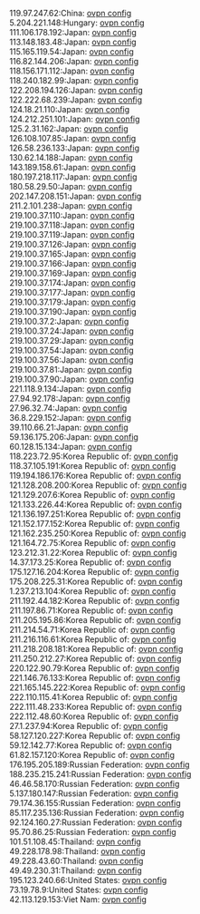 119.97.247.62:China: [ovpn config](vpn/119_97_247_62.ovpn)  
5.204.221.148:Hungary: [ovpn config](vpn/5_204_221_148.ovpn)  
111.106.178.192:Japan: [ovpn config](vpn/111_106_178_192.ovpn)  
113.148.183.48:Japan: [ovpn config](vpn/113_148_183_48.ovpn)  
115.165.119.54:Japan: [ovpn config](vpn/115_165_119_54.ovpn)  
116.82.144.206:Japan: [ovpn config](vpn/116_82_144_206.ovpn)  
118.156.171.112:Japan: [ovpn config](vpn/118_156_171_112.ovpn)  
118.240.182.99:Japan: [ovpn config](vpn/118_240_182_99.ovpn)  
122.208.194.126:Japan: [ovpn config](vpn/122_208_194_126.ovpn)  
122.222.68.239:Japan: [ovpn config](vpn/122_222_68_239.ovpn)  
124.18.21.110:Japan: [ovpn config](vpn/124_18_21_110.ovpn)  
124.212.251.101:Japan: [ovpn config](vpn/124_212_251_101.ovpn)  
125.2.31.162:Japan: [ovpn config](vpn/125_2_31_162.ovpn)  
126.108.107.85:Japan: [ovpn config](vpn/126_108_107_85.ovpn)  
126.58.236.133:Japan: [ovpn config](vpn/126_58_236_133.ovpn)  
130.62.14.188:Japan: [ovpn config](vpn/130_62_14_188.ovpn)  
143.189.158.61:Japan: [ovpn config](vpn/143_189_158_61.ovpn)  
180.197.218.117:Japan: [ovpn config](vpn/180_197_218_117.ovpn)  
180.58.29.50:Japan: [ovpn config](vpn/180_58_29_50.ovpn)  
202.147.208.151:Japan: [ovpn config](vpn/202_147_208_151.ovpn)  
211.2.101.238:Japan: [ovpn config](vpn/211_2_101_238.ovpn)  
219.100.37.110:Japan: [ovpn config](vpn/219_100_37_110.ovpn)  
219.100.37.118:Japan: [ovpn config](vpn/219_100_37_118.ovpn)  
219.100.37.119:Japan: [ovpn config](vpn/219_100_37_119.ovpn)  
219.100.37.126:Japan: [ovpn config](vpn/219_100_37_126.ovpn)  
219.100.37.165:Japan: [ovpn config](vpn/219_100_37_165.ovpn)  
219.100.37.166:Japan: [ovpn config](vpn/219_100_37_166.ovpn)  
219.100.37.169:Japan: [ovpn config](vpn/219_100_37_169.ovpn)  
219.100.37.174:Japan: [ovpn config](vpn/219_100_37_174.ovpn)  
219.100.37.177:Japan: [ovpn config](vpn/219_100_37_177.ovpn)  
219.100.37.179:Japan: [ovpn config](vpn/219_100_37_179.ovpn)  
219.100.37.190:Japan: [ovpn config](vpn/219_100_37_190.ovpn)  
219.100.37.2:Japan: [ovpn config](vpn/219_100_37_2.ovpn)  
219.100.37.24:Japan: [ovpn config](vpn/219_100_37_24.ovpn)  
219.100.37.29:Japan: [ovpn config](vpn/219_100_37_29.ovpn)  
219.100.37.54:Japan: [ovpn config](vpn/219_100_37_54.ovpn)  
219.100.37.56:Japan: [ovpn config](vpn/219_100_37_56.ovpn)  
219.100.37.81:Japan: [ovpn config](vpn/219_100_37_81.ovpn)  
219.100.37.90:Japan: [ovpn config](vpn/219_100_37_90.ovpn)  
221.118.9.134:Japan: [ovpn config](vpn/221_118_9_134.ovpn)  
27.94.92.178:Japan: [ovpn config](vpn/27_94_92_178.ovpn)  
27.96.32.74:Japan: [ovpn config](vpn/27_96_32_74.ovpn)  
36.8.229.152:Japan: [ovpn config](vpn/36_8_229_152.ovpn)  
39.110.66.21:Japan: [ovpn config](vpn/39_110_66_21.ovpn)  
59.136.175.206:Japan: [ovpn config](vpn/59_136_175_206.ovpn)  
60.128.15.134:Japan: [ovpn config](vpn/60_128_15_134.ovpn)  
118.223.72.95:Korea Republic of: [ovpn config](vpn/118_223_72_95.ovpn)  
118.37.105.191:Korea Republic of: [ovpn config](vpn/118_37_105_191.ovpn)  
119.194.186.176:Korea Republic of: [ovpn config](vpn/119_194_186_176.ovpn)  
121.128.208.200:Korea Republic of: [ovpn config](vpn/121_128_208_200.ovpn)  
121.129.207.6:Korea Republic of: [ovpn config](vpn/121_129_207_6.ovpn)  
121.133.226.44:Korea Republic of: [ovpn config](vpn/121_133_226_44.ovpn)  
121.136.197.251:Korea Republic of: [ovpn config](vpn/121_136_197_251.ovpn)  
121.152.177.152:Korea Republic of: [ovpn config](vpn/121_152_177_152.ovpn)  
121.162.235.250:Korea Republic of: [ovpn config](vpn/121_162_235_250.ovpn)  
121.164.72.75:Korea Republic of: [ovpn config](vpn/121_164_72_75.ovpn)  
123.212.31.22:Korea Republic of: [ovpn config](vpn/123_212_31_22.ovpn)  
14.37.173.25:Korea Republic of: [ovpn config](vpn/14_37_173_25.ovpn)  
175.127.16.204:Korea Republic of: [ovpn config](vpn/175_127_16_204.ovpn)  
175.208.225.31:Korea Republic of: [ovpn config](vpn/175_208_225_31.ovpn)  
1.237.213.104:Korea Republic of: [ovpn config](vpn/1_237_213_104.ovpn)  
211.192.44.182:Korea Republic of: [ovpn config](vpn/211_192_44_182.ovpn)  
211.197.86.71:Korea Republic of: [ovpn config](vpn/211_197_86_71.ovpn)  
211.205.195.86:Korea Republic of: [ovpn config](vpn/211_205_195_86.ovpn)  
211.214.54.71:Korea Republic of: [ovpn config](vpn/211_214_54_71.ovpn)  
211.216.116.61:Korea Republic of: [ovpn config](vpn/211_216_116_61.ovpn)  
211.218.208.181:Korea Republic of: [ovpn config](vpn/211_218_208_181.ovpn)  
211.250.212.27:Korea Republic of: [ovpn config](vpn/211_250_212_27.ovpn)  
220.122.90.79:Korea Republic of: [ovpn config](vpn/220_122_90_79.ovpn)  
221.146.76.133:Korea Republic of: [ovpn config](vpn/221_146_76_133.ovpn)  
221.165.145.222:Korea Republic of: [ovpn config](vpn/221_165_145_222.ovpn)  
222.110.115.41:Korea Republic of: [ovpn config](vpn/222_110_115_41.ovpn)  
222.111.48.233:Korea Republic of: [ovpn config](vpn/222_111_48_233.ovpn)  
222.112.48.60:Korea Republic of: [ovpn config](vpn/222_112_48_60.ovpn)  
27.1.237.94:Korea Republic of: [ovpn config](vpn/27_1_237_94.ovpn)  
58.127.120.227:Korea Republic of: [ovpn config](vpn/58_127_120_227.ovpn)  
59.12.142.77:Korea Republic of: [ovpn config](vpn/59_12_142_77.ovpn)  
61.82.157.120:Korea Republic of: [ovpn config](vpn/61_82_157_120.ovpn)  
176.195.205.189:Russian Federation: [ovpn config](vpn/176_195_205_189.ovpn)  
188.235.215.241:Russian Federation: [ovpn config](vpn/188_235_215_241.ovpn)  
46.46.58.170:Russian Federation: [ovpn config](vpn/46_46_58_170.ovpn)  
5.137.180.147:Russian Federation: [ovpn config](vpn/5_137_180_147.ovpn)  
79.174.36.155:Russian Federation: [ovpn config](vpn/79_174_36_155.ovpn)  
85.117.235.136:Russian Federation: [ovpn config](vpn/85_117_235_136.ovpn)  
92.124.160.27:Russian Federation: [ovpn config](vpn/92_124_160_27.ovpn)  
95.70.86.25:Russian Federation: [ovpn config](vpn/95_70_86_25.ovpn)  
101.51.108.45:Thailand: [ovpn config](vpn/101_51_108_45.ovpn)  
49.228.178.98:Thailand: [ovpn config](vpn/49_228_178_98.ovpn)  
49.228.43.60:Thailand: [ovpn config](vpn/49_228_43_60.ovpn)  
49.49.230.31:Thailand: [ovpn config](vpn/49_49_230_31.ovpn)  
195.123.240.66:United States: [ovpn config](vpn/195_123_240_66.ovpn)  
73.19.78.9:United States: [ovpn config](vpn/73_19_78_9.ovpn)  
42.113.129.153:Viet Nam: [ovpn config](vpn/42_113_129_153.ovpn)  
